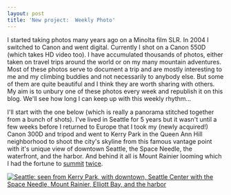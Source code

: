 ```yaml
---
layout: post
title: 'New project:  Weekly Photo'
---
```


I started taking photos many years ago on a Minolta film SLR.  In 2004 I switched to Canon and went digital.  Currently I shot on a Canon 550D (which takes HD video too).  I have accumulated thousands of photos, either taken on travel trips around the world or on my many mountain adventures.  Most of these photos serve to document a trip and are mostly interesting to me and my climbing buddies and not necessarily to anybody else.  But some of them are quite beautiful and I think they are worth sharing with others.
My aim is to unbury one of these photos every week and republish it on this blog.  We'll see how long I can keep up with this weekly rhythm...

I'll start with the one below (which is really a panorama stitched together from a bunch of shots). I've lived in Seattle for 5 years but it wasn't until a few weeks before I returned to Europe that I took my (newly acquired!) Canon 300D and tripod and went to Kerry Park in the Queen Ann Hill neighborhood to shoot the city's skyline from this famous vantage point with it's unique view of downtown Seattle, the Space Needle, the waterfront, and the harbor.  And behind it all is Mount Rainier looming which I had the fortune to [summit](http://www.danielarndt.com/trips/show/46-mount-rainier-climb-via-emmons-glacier) [twice](http://www.danielarndt.com/trips/show/69-mount-rainier-climb-via-kautz-glacier).

<a href="https://danielarndt.com/albums/show/54-seattle-skyline-at-sunset"><img alt="Seattle: seen from Kerry Park, with downtown, Seattle Center with the Space Needle, Mount Rainier, Elliott Bay, and the harbor" src="http://photodb.danielarndt.com/2003/2003-1229-seattleskyline/2003-1229-0320-p.4.jpg" title="Seattle: seen from Kerry Park, with downtown, Seattle Center with the Space Needle, Mount Rainier, Elliott Bay, and the harbor" /></a>
